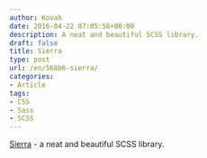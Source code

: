```yaml
---
author: Kovah
date: 2016-04-22 07:05:56+00:00
description: A neat and beautiful SCSS library.
draft: false
title: Sierra
type: post
url: /en/568b6-sierra/
categories:
- Article
tags:
- CSS
- Sass
- SCSS
---
```


[Sierra](http://sierra-library.github.io/) - a neat and beautiful SCSS library.
